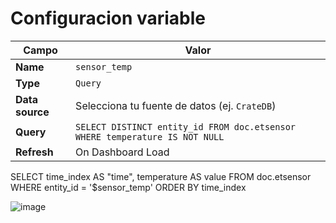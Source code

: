 # Configuracion variable 

| Campo           | Valor                                                                            |
| --------------- | -------------------------------------------------------------------------------- |
| **Name**        | `sensor_temp`                                                                    |
| **Type**        | `Query`                                                                          |
| **Data source** | Selecciona tu fuente de datos (ej. `CrateDB`)                                    |
| **Query**       | `SELECT DISTINCT entity_id FROM doc.etsensor WHERE temperature IS NOT NULL ` |
| **Refresh**     | On Dashboard Load                                                                |


SELECT
  time_index AS "time",
  temperature AS value
FROM doc.etsensor
WHERE entity_id = '$sensor_temp'
ORDER BY time_index


![image](https://github.com/user-attachments/assets/07ac4790-71fa-40ec-8b84-37d57f350345)
